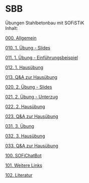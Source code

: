 # SBB
Übungen Stahlbetonbau mit SOFiSTiK\
Inhalt:

[000. Allgemein](https://aiztok.github.io/SBB/000_Allgemein.html)

[010. 1. Übung - Slides](https://aiztok.github.io/SBB/slides/index.html)

[011. 1. Übung - Einführungsbeispiel](https://aiztok.github.io/SBB/011_Einfuehrungsbeispiel.html)

[012. 1. Hausübung](https://aiztok.github.io/SBB/012_Hausuebung.html)

[013. Q&A zur Hausübung](https://aiztok.github.io/SBB/013_Q&A_zur_Hausuebung.html)

[020. 2. Übung - Slides](https://aiztok.github.io/SBB/slides_2/index.html)

[021. 2. Übung - Unterzug](https://aiztok.github.io/SBB/021_Uebung-Unterzug.html)

[022. 2. Hausübung](https://aiztok.github.io/SBB/022_Hausuebung.html)

[023. Q&A zur Hausübung](https://aiztok.github.io/SBB/023_Q&A_zur_Hausuebung.html)

[031. 3. Übung](https://aiztok.github.io/SBB/031_Uebung.html)

[032. 3. Hausübung](https://aiztok.github.io/SBB/032_Hausuebung.html)

[033. Q&A zur Hausübung](https://aiztok.github.io/SBB/033_Q&A_zur_Hausuebung.html)

[100. SOFiChatBot](https://aiztok.github.io/SBB/100_SOFiChatBot.html)

[101. Weitere Links](https://aiztok.github.io/SBB/101_Weitere_Links.html)

[102. Literatur](https://aiztok.github.io/SBB/102_Literatur.html)
